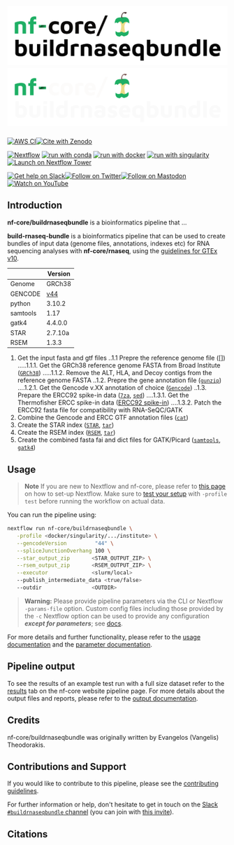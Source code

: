 # ![nf-core/buildrnaseqbundle](docs/images/nf-core-buildrnaseqbundle_logo_light.png#gh-light-mode-only) ![nf-core/buildrnaseqbundle](docs/images/nf-core-buildrnaseqbundle_logo_dark.png#gh-dark-mode-only)

[![AWS CI](https://img.shields.io/badge/CI%20tests-full%20size-FF9900?labelColor=000000&logo=Amazon%20AWS)](https://nf-co.re/buildrnaseqbundle/results)[![Cite with Zenodo](http://img.shields.io/badge/DOI-10.5281/zenodo.XXXXXXX-1073c8?labelColor=000000)](https://doi.org/10.5281/zenodo.XXXXXXX)

[![Nextflow](https://img.shields.io/badge/nextflow%20DSL2-%E2%89%A523.04.0-23aa62.svg)](https://www.nextflow.io/)
[![run with conda](http://img.shields.io/badge/run%20with-conda-3EB049?labelColor=000000&logo=anaconda)](https://docs.conda.io/en/latest/)
[![run with docker](https://img.shields.io/badge/run%20with-docker-0db7ed?labelColor=000000&logo=docker)](https://www.docker.com/)
[![run with singularity](https://img.shields.io/badge/run%20with-singularity-1d355c.svg?labelColor=000000)](https://sylabs.io/docs/)
[![Launch on Nextflow Tower](https://img.shields.io/badge/Launch%20%F0%9F%9A%80-Nextflow%20Tower-%234256e7)](https://tower.nf/launch?pipeline=https://github.com/nf-core/buildrnaseqbundle)

[![Get help on Slack](http://img.shields.io/badge/slack-nf--core%20%23buildrnaseqbundle-4A154B?labelColor=000000&logo=slack)](https://nfcore.slack.com/channels/buildrnaseqbundle)[![Follow on Twitter](http://img.shields.io/badge/twitter-%40nf__core-1DA1F2?labelColor=000000&logo=twitter)](https://twitter.com/nf_core)[![Follow on Mastodon](https://img.shields.io/badge/mastodon-nf__core-6364ff?labelColor=FFFFFF&logo=mastodon)](https://mstdn.science/@nf_core)[![Watch on YouTube](http://img.shields.io/badge/youtube-nf--core-FF0000?labelColor=000000&logo=youtube)](https://www.youtube.com/c/nf-core)

## Introduction

**nf-core/buildrnaseqbundle** is a bioinformatics pipeline that ...


**build-rnaseq-bundle** is a bioinformatics pipeline that can be used to create bundles of input data (genome files, annotations, indexes etc) for RNA sequencing analyses with **nf-core/rnaseq**, using the [guidelines for GTEx v10](https://github.com/broadinstitute/gtex-pipeline/blob/master/TOPMed_RNAseq_pipeline.md). 

|         | Version | 
| ------- | ------- | 
| Genome  | GRCh38  | 
| GENCODE | [v44](https://www.gencodegenes.org/human/release_44.html)|
| python  | 3.10.2  |
| samtools| 1.17    |
| gatk4   | 4.4.0.0 |
| STAR    | 2.7.10a | 
| RSEM    | 1.3.3   | 

<!-- TODO nf-core: Include a figure that guides the user through the major workflow steps. Many nf-core
     workflows use the "tube map" design for that. See https://nf-co.re/docs/contributing/design_guidelines#examples for examples.   -->
<!-- TODO nf-core: Fill in short bullet-pointed list of the default steps in the pipeline -->

1. Get the input fasta and gtf files 
..1.1 Prepre the reference genome file ([])
.....1.1.1. Get the GRCh38 reference genome FASTA from Broad Institute ([`GRCh38`](https://storage.googleapis.com/genomics-public-data/resources/broad/hg38/v0/Homo_sapiens_assembly38.fasta))
.....1.1.2. Remove the ALT, HLA, and Decoy contigs from the reference genome FASTA 
..1.2. Prepre the gene annotation file ([`gunzip`](https://www.gnu.org/software/gzip/manual/gzip.html))
....1.2.1. Get the Gencode v.XX annotation of choice ([`Gencode`](https://www.gencodegenes.org/human/))
..1.3. Prepare the ERCC92 spike-in data ([`7za`](https://linux.die.net/man/1/7za), [`sed`](https://linux.die.net/man/1/sed))
....1.3.1. Get the Thermofisher ERCC spike-in data ([ERCC92 spike-in](https://tools.thermofisher.com/content/sfs/manuals/ERCC92.zip))
....1.3.2. Patch the ERCC92 fasta file for compatibility with RNA-SeQC/GATK
2. Combine the Gencode and ERCC GTF annotation files ([`cat`](https://linux.die.net/man/1/cat))
3. Create the STAR index ([`STAR`](https://github.com/alexdobin/STAR), [`tar`](https://www.linfo.org/tar.html))
4. Create the RSEM index ([`RSEM`](https://github.com/deweylab/RSEM), [`tar`](https://www.linfo.org/tar.html))
5. Create the combined fasta fai and dict files for GATK/Picard ([`samtools`](https://github.com/samtools/samtools), [`gatk4`](https://github.com/broadinstitute/gatk))

## Usage

> **Note**
> If you are new to Nextflow and nf-core, please refer to [this page](https://nf-co.re/docs/usage/installation) on how
> to set-up Nextflow. Make sure to [test your setup](https://nf-co.re/docs/usage/introduction#how-to-run-a-pipeline)
> with `-profile test` before running the workflow on actual data.

You can run the pipeline using:

<!-- TODO nf-core: update the following command to include all required parameters for a minimal example -->

```bash
nextflow run nf-core/buildrnaseqbundle \
   -profile <docker/singularity/.../institute> \
   --gencodeVersion         "44" \
   --spliceJunctionOverhang 100 \
   --star_output_zip       <STAR_OUTPUT_ZIP> \
   --rsem_output_zip       <RSEM_OUTPUT_ZIP> \
   --executor              <slurm/local>
   --publish_intermediate_data <true/false>
   --outdir                <OUTDIR>
```

> **Warning:**
> Please provide pipeline parameters via the CLI or Nextflow `-params-file` option. Custom config files including those
> provided by the `-c` Nextflow option can be used to provide any configuration _**except for parameters**_;
> see [docs](https://nf-co.re/usage/configuration#custom-configuration-files).

For more details and further functionality, please refer to the [usage documentation](https://nf-co.re/buildrnaseqbundle/usage) and the [parameter documentation](https://nf-co.re/buildrnaseqbundle/parameters).

## Pipeline output

To see the results of an example test run with a full size dataset refer to the [results](https://nf-co.re/buildrnaseqbundle/results) tab on the nf-core website pipeline page.
For more details about the output files and reports, please refer to the
[output documentation](https://nf-co.re/buildrnaseqbundle/output).

## Credits

nf-core/buildrnaseqbundle was originally written by Evangelos (Vangelis) Theodorakis.

## Contributions and Support

If you would like to contribute to this pipeline, please see the [contributing guidelines](.github/CONTRIBUTING.md).

For further information or help, don't hesitate to get in touch on the [Slack `#buildrnaseqbundle` channel](https://nfcore.slack.com/channels/buildrnaseqbundle) (you can join with [this invite](https://nf-co.re/join/slack)).

## Citations


